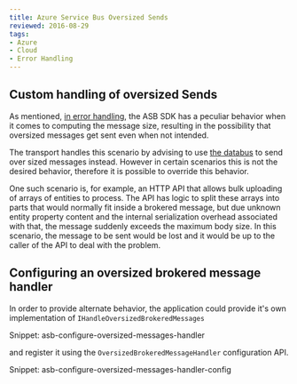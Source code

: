 ```yaml
---
title: Azure Service Bus Oversized Sends
reviewed: 2016-08-29
tags:
- Azure
- Cloud
- Error Handling
---
```


## Custom handling of oversized Sends

As mentioned, [in error handling](error-handling.md#message-size-problems), the ASB SDK has a peculiar behavior when it comes to computing the message size, resulting in the possibility that oversized messages get sent even when not intended.

The transport handles this scenario by advising to use [the databus](/nservicebus/messaging/databus/) to send over sized messages instead. However in certain scenarios this is not the desired behavior, therefore it is possible to override this behavior.

One such scenario is, for example, an HTTP API that allows bulk uploading of arrays of entities to process. The API has logic to split these arrays into parts that would normally fit inside a brokered message, but due unknown entity property content and the internal serialization overhead associated with that, the message suddenly exceeds the maximum body size. In this scenario, the message to be sent would be lost and it would be up to the caller of the API to deal with the problem.  

## Configuring an oversized brokered message handler

In order to provide alternate behavior, the application could provide it's own implementation of `IHandleOversizedBrokeredMessages`

Snippet: asb-configure-oversized-messages-handler

and register it using the `OversizedBrokeredMessageHandler` configuration API.

Snippet: asb-configure-oversized-messages-handler-config
